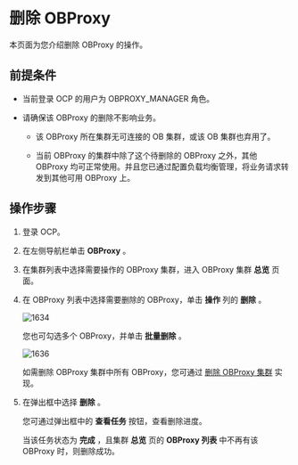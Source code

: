 删除 OBProxy 
===============================

本页面为您介绍删除 OBProxy 的操作。

前提条件 
-------------------------

* 当前登录 OCP 的用户为 OBPROXY_MANAGER 角色。

  

* 请确保该 OBProxy 的删除不影响业务。

  * 该 OBProxy 所在集群无可连接的 OB 集群，或该 OB 集群也弃用了。

    
  
  * 当前 OBProxy 的集群中除了这个待删除的 OBProxy 之外，其他 OBProxy 均可正常使用。并且您已通过配置负载均衡管理，将业务请求转发到其他可用 OBProxy 上。

    
  

  




操作步骤 
-------------------------

1. 登录 OCP。

   

2. 在左侧导航栏单击 **OBProxy** 。

   

3. 在集群列表中选择需要操作的 OBProxy 集群，进入 OBProxy 集群 **总览** 页面。

   

4. 在 OBProxy 列表中选择需要删除的 OBProxy，单击 **操作** 列的 **删除** 。

   ![1634](https://help-static-aliyun-doc.aliyuncs.com/assets/img/zh-CN/1864487361/p358582.png)

   您也可勾选多个 OBProxy，并单击 **批量删除** 。

   ![1636](https://help-static-aliyun-doc.aliyuncs.com/assets/img/zh-CN/1864487361/p358588.png)

   如需删除 OBProxy 集群中所有 OBProxy，您可通过 [删除 OBProxy 集群](../800.obproxy/1100.delete-obproxy-cluster-1.md) 实现。
   

5. 在弹出框中选择 **删除** 。

   您可通过弹出框中的 **查看任务** 按钮，查看删除进度。

   当该任务状态为 **完成** ，且集群 **总览** 页的 **OBProxy 列表** 中不再有该 OBProxy 时，则删除成功。
   



